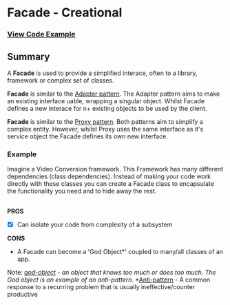 # Facade - Creational

### [View Code Example](https://github.com/charlesmolyneux/DesignPatterns-Swift/tree/master/Project/DesignPatterns/DesignPatterns/Structural/Facade)

## Summary
A **Facade** is used to provide a simplified interace, often to a library, framework or complex set of classes.

 **Facade** is similar to the [Adapter pattern](https://github.com/charlesmolyneux/DesignPatterns-Swift/blob/master/Documentation/Creational/Adapter.md). 
 The Adapter pattern aims to make an existing interface uable, wrapping a singular object. Whilst Facade defines a new interace for n+ existing objects to be used by the client.
 
 **Facade** is similar to the [Proxy pattern](https://github.com/charlesmolyneux/DesignPatterns-Swift/blob/master/Documentation/Creational/Proxy.md). 
 Both patterns aim to simplify a complex entity. However, whilst Proxy uses the same interface as it's service object the Facade defines its own new interface. 


### Example
Imagine a Video Conversion framework. This Framework has many different dependencies (class dependencies).
Instead of making your code work directly with these classes you can create a Facade class to encapsulate the functionality you need and to hide away the rest.
##

**PROS**
 - [x] Can isolate your code from complexity of a subsystem

**CONS**
- A Facade can become a 'God Object*' coupled to many/all classes of an app.

Note:
*[god-object](https://en.wikipedia.org/wiki/God_object) - an object that knows too much or does too much.
The God object is an example of an anti-pattern*.
*[Anti-pattern](https://en.wikipedia.org/wiki/Anti-pattern) - A common response to a recurring problem that is usually ineffective/counter productive
